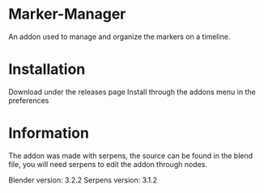 # Marker-Manager
An addon used to manage and organize the markers on a timeline.

# Installation
Download under the releases page 
Install through the addons menu in the preferences

# Information 
The addon was made with serpens, the source can be found in the blend file, you will need serpens to edit the addon through nodes.

Blender version: 3.2.2
Serpens version: 3.1.2
